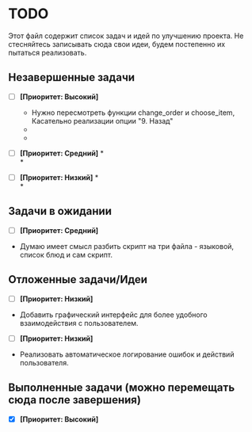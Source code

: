 # TODO

Этот файл содержит список задач и идей по улучшению проекта.
Не стесняйтесь записывать сюда свои идеи, будем постепенно их пытаться реализовать.

## Незавершенные задачи
- [ ] **[Приоритет: Высокий]** 
    *  Нужно пересмотреть функции change_order и choose_item, Касательно реализации опции "9. Назад" 
    *   
    *   

- [ ] **[Приоритет: Средний]** 
     *   
     *   
- [ ] **[Приоритет: Низкий]** 
    *   
    *   

## Задачи в ожидании
- [ ] **[Приоритет: Средний]** 
- Думаю имеет смысл разбить скрипт на три файла - языковой, список блюд и сам скрипт.


## Отложенные задачи/Идеи
- [ ]  **[Приоритет: Низкий]** 
-  Добавить графический интерфейс для более удобного взаимодействия с пользователем.
- [ ]  **[Приоритет: Низкий]** 
-  Реализовать автоматическое логирование ошибок и действий пользователя.

## Выполненные задачи (можно перемещать сюда после завершения)
- [x] **[Приоритет: Высокий]** 